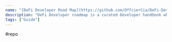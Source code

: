 ```yaml
---
name: "[DeFi Developer Road Map](https://github.com/OffcierCia/DeFi-Developer-Road-Map)"
description: "DeFi Developer roadmap is a curated Developer handbook which includes a list of the best tools for DApps development, resources and references!"
tags: ["Guide"]
---
```

#repo
